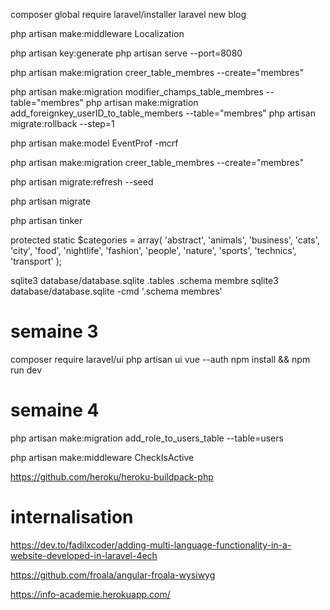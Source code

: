 composer global require laravel/installer
laravel new blog

php artisan make:middleware Localization

php artisan key:generate
php artisan serve --port=8080

php artisan make:migration creer_table_membres --create="membres"

php artisan make:migration modifier_champs_table_membres --table="membres" 
php artisan make:migration add_foreignkey_userID_to_table_members --table="membres" 
php artisan migrate:rollback --step=1

php artisan make:model EventProf -mcrf

php artisan make:migration creer_table_membres --create="membres"

php artisan migrate:refresh --seed 

php artisan migrate 

php artisan tinker

protected static $categories = array(
        'abstract', 'animals', 'business', 'cats', 'city', 'food', 'nightlife',
        'fashion', 'people', 'nature', 'sports', 'technics', 'transport'
    );

sqlite3 database/database.sqlite 
.tables 
.schema membre
sqlite3 database/database.sqlite -cmd '.schema membres'

# semaine 3

composer require laravel/ui
php artisan ui vue --auth 
 npm install && npm run dev 

# semaine 4
php artisan make:migration add_role_to_users_table --table=users

php artisan make:middleware CheckIsActive

https://github.com/heroku/heroku-buildpack-php

# internalisation
https://dev.to/fadilxcoder/adding-multi-language-functionality-in-a-website-developed-in-laravel-4ech

https://github.com/froala/angular-froala-wysiwyg

https://info-academie.herokuapp.com/
